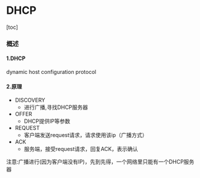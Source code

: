 # DHCP
[toc]

### 概述
#### 1.DHCP
dynamic host configuration protocol

#### 2.原理
* DISCOVERY
  * 进行广播,寻找DHCP服务器
* OFFER
  * DHCP提供IP等参数
* REQUEST
  * 客户端发送request请求，请求使用该ip（广播方式）
* ACK
  * 服务端，接受request请求，回复ACK，表示确认

注意:广播进行(因为客户端没有IP)，先到先得，一个网络里只能有一个DHCP服务器
